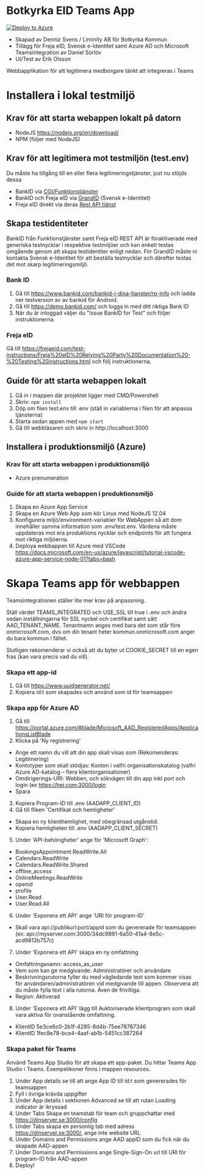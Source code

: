 Botkyrka EID Teams App
======================
[![Deploy to Azure](https://aka.ms/deploytoazurebutton)](https://portal.azure.com/#create/Microsoft.Template/uri/https%3A%2F%2Fraw.githubusercontent.com%2FDennizSvens%2Fteams-app-eid%2Fmaster%2Fazuredeploy.json)

* Skapad av Denniz Svens / Liminity AB för Botkyrka Kommun
* Tillägg för Freja eID, Svensk e-Identitet samt Azure AD och Microsoft Teamsintegration av Daniel Sörlöv
* UI/Test av Erik Olsson

Webbapplikation för att legitimera medborgare tänkt att integreras i Teams

# Installera i lokal testmiljö

## Krav för att starta webappen lokalt på datorn

- NodeJS https://nodejs.org/en/download/
- NPM (följer med NodeJS)

## Krav för att legitimera mot testmiljön (test.env)

Du måste ha tillgång till en eller flera legitimeringstjänster, just nu stöjds dessa

* BankID via [CGI/Funktionstjänster](https://doc.funktionstjanster.se/#Utgivare/BankID/)
* BankID och Freja eID via [GrandID](https://e-identitet.se/auth/integrationsmetoder/grandid-api/) (Svensk e-Identitet)
* Freja eID direkt via deras [Rest API tjänst](https://org.frejaeid.com/for-utvecklare/)

## Skapa testidentiteter

BankID från Funktionstjänster samt Freja eID REST API är föraktiverade med generiska testnycklar i respektive testmiljöer och kan enkelt testas omgående genom att skapa testidentiter enligt nedan. För GrandID måste ni kontakta Svensk e-Identitet för att beställa testnycklar och därefter testas det mot skarp legitimeringsmiljö.

### Bank ID
1. Gå till https://www.bankid.com/bankid-i-dina-tjanster/rp-info och ladda ner testversion av av bankid för Android.
2. Gå till https://demo.bankid.com/ och logga in med ditt riktiga Bank ID
3. När du är inloggad väljer du "Issue BankID for Test" och följer instruktionerna.

### Freja eID
Gå till https://frejaeid.com/test-instructions/Freja%20eID%20Relying%20Party%20Documentation%20-%20Testing%20instructions.html och följ instruktionerna.

## Guide för att starta webappen lokalt

1. Gå in i mappen där projektet ligger med CMD/Powershell
2. Skriv: `npm install`
3. Döp om filen test.env till .env (ställ in variablerna i filen för att anpassa tjänsterna)
5. Starta sedan appen med `npm start`
6. Gå till webbläsaren och skriv in http://localhost:3000

## Installera i produktionsmiljö (Azure)

### Krav för att starta webappen i produktionsmiljö

- Azure prenumeration

### Guide för att starta webappen i produktionsmiljö

1. Skapa en Azure App Service
2. Skapa en Azure Web App som kör Linux med NodeJS 12.04
3. Konfigurera miljö/environment-variabler för WebAppen så att dom innehåller samma information som .env/test.env. Värdena måste uppdateras mot era produktions nycklar och endpoints för att fungera mot riktiga miljöerna.
4. Deploya webbappen till Azure med VSCode https://docs.microsoft.com/en-us/azure/javascript/tutorial-vscode-azure-app-service-node-01?tabs=bash

# Skapa Teams app för webbappen

Teamsintegrationen ställer lite mer krav på anpassning.

Ställ värdet TEAMS_INTEGRATED och USE_SSL till true i .env och ändra sedan inställningarna för SSL nyckel och certifikat samt sätt AAD_TENANT_NAME. Tenantnamn anges med bara det som står före onmicrosoft.com, dvs om din tenant heter kommun.onmicrosoft.com anger du bara kommun i fältet.

Slutligen rekomenderar vi också att du byter ut COOKIE_SECRET till en egen fras (kan vara precis vad du vill).

### Skapa ett app-id
1. Gå till https://www.uuidgenerator.net/
2. Kopiera id:t som skapades och använd som id för teamsappen

### Skapa app för Azure AD
1. Gå till https://portal.azure.com/#blade/Microsoft_AAD_RegisteredApps/ApplicationsListBlade
2. Klicka på 'Ny registrering'
* Ange ett namn du vill att din app skall visas som (Rekomenderas: Legitimering)
* Kontotyper som skall stödjas: Konton i valfri organisationskatalog (valfri Azure AD-katalog – flera klientorganisationer)
* Omdirigerings-URI: Webben, och sökvägen till din app inkl port och login (ex https://hej.com:3000/login
* Spara
3. Kopiera Program-ID till .env (AADAPP_CLIENT_ID)
4. Gå till fliken 'Certifikat och hemligheter'
* Skapa en ny klienthemlighet, med obegränsad utgånstid.
* Kopiera hemligheten till .env (AADAPP_CLIENT_SECRET)
5. Under 'API-behörigheter' ange för 'Microsoft Graph':
* BookingsAppointment.ReadWrite.All
* Calendars.ReadWrite
* Calendars.ReadWrite.Shared
* offline_access
* OnlineMeetings.ReadWrite
* openid
* profile
* User.Read
* User.Read.All
6. Under 'Exponera ett API' ange 'URI för program-ID'
* Skall vara api://publikurl:port/appid som du genererade för teamsappen (ex: api://myserver.com:3000/34dc9891-6a50-41a4-8e5c-acd9812b757c)
7. Under 'Exponera ett API' skapa en ny omfattning
* Omfattningsnamn: access_as_user
* Vem som kan ge medgivande: Administratörer och användare
* Beskrivningsrutorna fyller du med vägledande text som kommer visas för användaren/administratören vid medgivande till appen. Observera att du måste fylla text i alla rutorna. Även de frivilliga.
* Region: Aktiverad
8. Under 'Exponera ett API' lägg till Auktoriserade klientprogram som skall vara aktiva för ovanstående omfattning.
* KlientID 5e3ce6c0-2b1f-4285-8d4b-75ee78787346
* KlientID 1fec8e78-bce4-4aaf-ab1b-5451cc387264

### Skapa paket för Teams
Använd Teams App Studio för att skapa ett app-paket. Du hittar Teams App Studio i Teams. Exempelikoner finns i mappen resources. 

1. Under App details se till att ange App ID till id:t som genererades för teamsappen
2. Fyll i övriga krävda uppgifter
3. Under App details i sektionen Advanced se till att rutan Loading indicator är ikryssad
4. Under Tabs Skapa en teamstab för team och gruppchattar med https://dinserver.se:3000/config
5. Under Tabs skapa en personlig tab med adress https://dinserver.se:3000/, ange inte website URL
6. Under Domains and Permissions ange AAD appID som du fick när du skapade AAD-appen
7. Under Domains and Permissions ange Single-Sign-On url till URI för program-ID från AAD-appen
8. Deploy!


